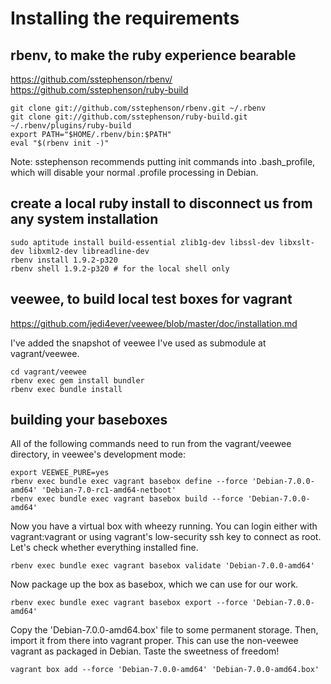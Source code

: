 # Installing the requirements

## rbenv, to make the ruby experience bearable

https://github.com/sstephenson/rbenv/
https://github.com/sstephenson/ruby-build

    git clone git://github.com/sstephenson/rbenv.git ~/.rbenv
    git clone git://github.com/sstephenson/ruby-build.git ~/.rbenv/plugins/ruby-build
    export PATH="$HOME/.rbenv/bin:$PATH"
    eval "$(rbenv init -)"

Note: sstephenson recommends putting init commands into .bash\_profile, which
will disable your normal .profile processing in Debian.

## create a local ruby install to disconnect us from any system installation

    sudo aptitude install build-essential zlib1g-dev libssl-dev libxslt-dev libxml2-dev libreadline-dev
    rbenv install 1.9.2-p320
    rbenv shell 1.9.2-p320 # for the local shell only

## veewee, to build local test boxes for vagrant

https://github.com/jedi4ever/veewee/blob/master/doc/installation.md

I've added the snapshot of veewee I've used as submodule at vagrant/veewee.

    cd vagrant/veewee
    rbenv exec gem install bundler
    rbenv exec bundle install

## building your baseboxes

All of the following commands need to run from the vagrant/veewee directory, in
veewee's development mode:

    export VEEWEE_PURE=yes
    rbenv exec bundle exec vagrant basebox define --force 'Debian-7.0.0-amd64' 'Debian-7.0-rc1-amd64-netboot'
    rbenv exec bundle exec vagrant basebox build --force 'Debian-7.0.0-amd64'
    
Now you have a virtual box with wheezy running. You can login either with
vagrant:vagrant or using vagrant's low-security ssh key to connect as root.
Let's check whether everything installed fine.

    rbenv exec bundle exec vagrant basebox validate 'Debian-7.0.0-amd64'

Now package up the box as basebox, which we can use for our work.

    rbenv exec bundle exec vagrant basebox export --force 'Debian-7.0.0-amd64'

Copy the 'Debian-7.0.0-amd64.box' file to some permanent storage.
Then, import it from there into vagrant proper. This can use the non-veewee
vagrant as packaged in Debian. Taste the sweetness of freedom!

    vagrant box add --force 'Debian-7.0.0-amd64' 'Debian-7.0.0-amd64.box'

